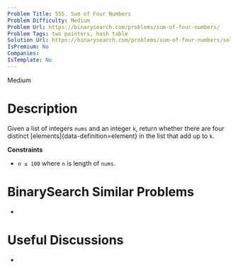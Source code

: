 ```yaml
---
Problem Title: 555. Sum of Four Numbers
Problem Difficulty: Medium
Problem Url: https://binarysearch.com/problems/sum-of-four-numbers/
Problem Tags: two pointers, hash table
Solution Url: https://binarysearch.com/problems/sum-of-four-numbers/solutions/
IsPremium: No
Companies: 
IsTemplate: No
---
```


<span style="color: ;">Medium</span>

# Description

Given a list of integers `nums` and an integer `k`, return whether there are four distinct [elements]{data-definition=element} in the list that add up to `k`.

**Constraints**

- `n ≤ 100` where `n` is length of `nums`.

# BinarySearch Similar Problems

- []()

# Useful Discussions

- []()

